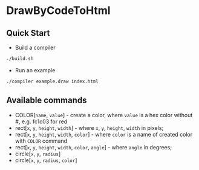# DrawByCodeToHtml

## Quick Start
- Build a compiler
```bash
./build.sh
```
- Run an example
```bash
./compiler example.draw index.html
```

## Available commands
- COLOR[`name`, `value`] - create a color, where `value` is a hex color without #, e.g. fc1c03 for red
- rect[`x`, `y`, `height`, `width`] - where `x`, `y`, `height`, `width` in pixels;
- rect[`x`, `y`, `height`, `width`, `color`] - where `color` is a name of created color with `COLOR` command
- rect[`x`, `y`, `height`, `width`, `color`, `angle`] - where `angle` in degrees;
- circle[`x`, `y`, `radius`]
- circle[`x`, `y`, `radius`, `color`]

